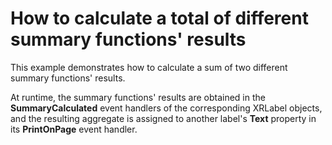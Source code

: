 # How to calculate a total of different summary functions' results


<p>This example demonstrates how to calculate a sum of two different summary functions' results.</p><p>At runtime, the summary functions' results are obtained in the <strong>SummaryCalculated</strong> event handlers of the corresponding XRLabel objects, and the resulting aggregate is assigned to another label's <strong>Text</strong> property in its <strong>PrintOnPage</strong> event handler.</p>

<br/>


